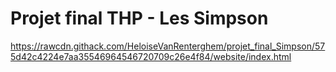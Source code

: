# Projet final THP - Les Simpson

https://rawcdn.githack.com/HeloiseVanRenterghem/projet_final_Simpson/575d42c4224e7aa35546964546720709c26e4f84/website/index.html
